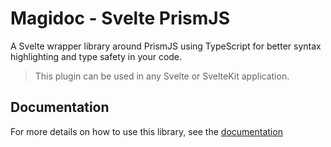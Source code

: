 # Magidoc - Svelte PrismJS
A Svelte wrapper library around PrismJS using TypeScript for better syntax highlighting and type safety in your code.   

> This plugin can be used in any Svelte or SvelteKit application.
## Documentation
For more details on how to use this library, see the [documentation](https://magidoc-org.github.io/magidoc/svelte-plugins/prismjs)